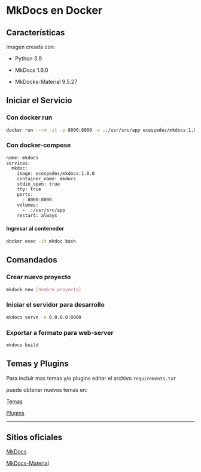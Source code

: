 # MkDocs en Docker

## Características

Imagen creada con:

- Python 3.9

- MkDocs 1.6.0

- MkDocks-Material 9.5.27

## Iniciar el Servicio

### Con docker run

```bash
docker run --rm -it -p 8000:8000 -v .:/usr/src/app ecespedes/mkdocs:1.0.0 bash 
```

### Con docker-compose

```docker
name: mkdocs
services:
  mkdoc:
    image: ecespedes/mkdocs:1.0.0
    container_name: mkdocs
    stdin_open: true
    tty: true
    ports:
      - 8000:8000
    volumes:
      - .:/usr/src/app
    restart: always
```

#### Ingresar al contenedor

```bash
docker exec -it mkdoc bash
```

## Comandados

### Crear nuevo proyecto

```bash
mkdock new [nombre_proyecto]
```

### Iniciar el servidor para desarrollo

```bash
mkdocs serve -a 0.0.0.0:8000
```

### Exportar a formato para web-server

```bash
mkdocs build
```

## Temas y Plugins

Para incluir mas temas y/o plugins editar el archivo `requirements.txt`

puede obtener nuevos temas en:

[Temas](https://github.com/mkdocs/mkdocs/wiki/MkDocs-Themes)

[Plugins](https://github.com/mkdocs/catalog) 

---

## Sitios oficiales

[MkDocs](https://www.mkdocs.org)

[MkDocs-Material](https://github.com/squidfunk/mkdocs-material)
